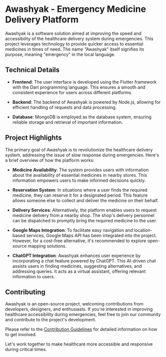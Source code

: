 # Awashyak - Emergency Medicine Delivery Platform


Awashyak is a software solution aimed at improving the speed and accessibility of the healthcare delivery system during emergencies. This project leverages technology to provide quicker access to essential medicines in times of need. The name "Awashyak" itself signifies its purpose, meaning "emergency" in the local language.

Technical Details
-----------------

*   **Frontend**: The user interface is developed using the Flutter framework with the Dart programming language. This ensures a smooth and consistent experience for users across different platforms.
    
*   **Backend**: The backend of Awashyak is powered by Node.js, allowing for efficient handling of requests and data processing.
    
*   **Database**: MongoDB is employed as the database system, ensuring reliable storage and retrieval of important information.
    

Project Highlights
------------------

The primary goal of Awashyak is to revolutionize the healthcare delivery system, addressing the issue of slow response during emergencies. Here's a brief overview of how the platform works:

*   **Medicine Availability**: The system provides users with information about the availability of essential medicines in nearby stores. This information empowers users to make informed decisions quickly.
    
*   **Reservation System**: In situations where a user finds the required medicine, they can reserve it for a designated period. This feature allows someone else to collect and deliver the medicine on their behalf.
    
*   **Delivery Services**: Alternatively, the platform enables users to request medicine delivery from a nearby shop. The shop's delivery personnel can be dispatched to promptly bring the required medicine to the user.
    
*   **Google Maps Integration**: To facilitate easy navigation and location-based services, Google Maps API has been integrated into the project. However, for a cost-free alternative, it's recommended to explore open-source mapping solutions.
    
*   **ChatGPT Integration**: Awashyak enhances user experience by incorporating a chat feature powered by ChatGPT. This AI-driven chat assists users in finding medicines, suggesting alternatives, and addressing queries. It acts as a virtual assistant, offering relevant information to users.
    

Contributing
------------

Awashyak is an open-source project, welcoming contributions from developers, designers, and enthusiasts. If you're interested in improving healthcare accessibility during emergencies, feel free to join our community and contribute to the project's development.

Please refer to the [Contribution Guidelines](CONTRIBUTING.md) for detailed information on how to get involved.

Let's work together to make healthcare more accessible and responsive during critical times.
